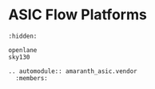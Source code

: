 # ASIC Flow Platforms

```{toctree}
:hidden:

openlane
sky130

```

```{eval-rst}
.. automodule:: amaranth_asic.vendor
  :members:

```
